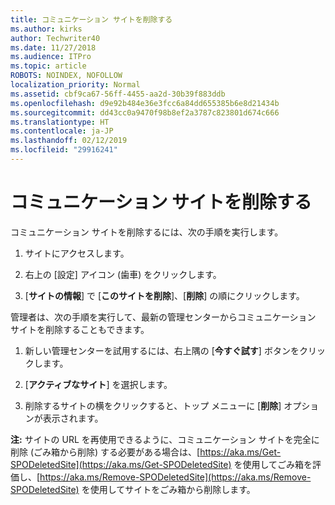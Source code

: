 ```yaml
---
title: コミュニケーション サイトを削除する
ms.author: kirks
author: Techwriter40
ms.date: 11/27/2018
ms.audience: ITPro
ms.topic: article
ROBOTS: NOINDEX, NOFOLLOW
localization_priority: Normal
ms.assetid: cbf9ca67-56ff-4455-aa2d-30b39f883ddb
ms.openlocfilehash: d9e92b484e36e3fcc6a84dd655385b6e8d21434b
ms.sourcegitcommit: dd43cc0a9470f98b8ef2a3787c823801d674c666
ms.translationtype: HT
ms.contentlocale: ja-JP
ms.lasthandoff: 02/12/2019
ms.locfileid: "29916241"
---
```

# <a name="delete-a-communication-site"></a>コミュニケーション サイトを削除する

コミュニケーション サイトを削除するには、次の手順を実行します。 
  
1. サイトにアクセスします。 
  
2. 右上の [設定] アイコン (歯車) をクリックします。 
  
3. [**サイトの情報**] で [**このサイトを削除**]、[**削除**] の順にクリックします。 
  
管理者は、次の手順を実行して、最新の管理センターからコミュニケーション サイトを削除することもできます。 
  
1. 新しい管理センターを試用するには、右上隅の [**今すぐ試す**] ボタンをクリックします。 
  
2. [**アクティブなサイト**] を選択します。 
  
3. 削除するサイトの横をクリックすると、トップ メニューに [**削除**] オプションが表示されます。 
  
 **注:** サイトの URL を再使用できるように、コミュニケーション サイトを完全に削除 (ごみ箱から削除) する必要がある場合は、[https://aka.ms/Get-SPODeletedSite](https://aka.ms/Get-SPODeletedSite) を使用してごみ箱を評価し、[https://aka.ms/Remove-SPODeletedSite](https://aka.ms/Remove-SPODeletedSite) を使用してサイトをごみ箱から削除します。 
  

